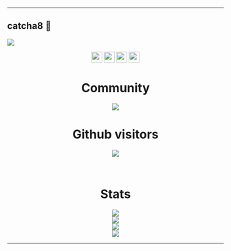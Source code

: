 <hr>

## catcha8 👋


<a align=center href="https://discord.com/invite/hktVzrff54"><img src="https://readme-typing-svg.herokuapp.com?font=Courrier&size=25&duration=2500&pause=1000&color=000000&background=FFFFFFFF&height=40&lines=discord.gg%2FhktVzrff54;twitch.tv%2Fcatcha800;Youtube%3A+catcha80;Star+my+content+%3C3"/></a>

<div align=center>
<a href="https://discord.com/invite/hktVzrff54"><img src="https://img.shields.io/badge/discord-blue.svg?&style=for-the-badge&logo=discord&logoColor=white" height=25></a>
<a href="https://twitch.tv/catcha800"><img src="https://img.shields.io/badge/twitch-violet.svg?&style=for-the-badge&logo=twitch&logoColor=white" height=25></a> 
<a href="https://tiktok.com/@nsl.v2"><img src="https://img.shields.io/badge/tiktok-black.svg?&style=for-the-badge&logo=tiktok&logoColor=white" height=25></a>
<a href="https://youTube.com/channel/UCoNVWCMYp8Fs50wPeefw_7A"><img src="https://img.shields.io/badge/-YouTube-red?&style=for-the-badge&logo=youtube&logoColor=white" height=25></a>
</div>
  
<h1 align=center><b>Community</b></h1>

<p align=center><img src="https://img.shields.io/discord/1131126610502897764.svg?label=Discord&logo=Discord&colorB=7289da&style=for-the-badge" style="max-width: 100%;"></p>

<h1 align=center><b>Github visitors</b></h1>
<p align=center><img src="https://profile-counter.glitch.me/catcha8/count.svg"></p><br>
<!--<img src="https://komarev.com/ghpvc/?username=catcha8"><br>-->
  
<div align=center>
<h1 align=center><b>Stats</b></h1>
<img src="https://github-readme-stats.vercel.app/api/top-langs/?username=catcha8&theme=blue-green"><br>
<img src="https://github-readme-stats.vercel.app/api?username=catcha8&&show_icons=true&title_color=ffffff&icon_color=bb2acf&text_color=daf7dc&bg_color=151515"><br>
<img src="http://github-readme-streak-stats.herokuapp.com?user=catcha8&theme=dark&date_format=j%20M%5B%20Y%5D&currStreakNum=EEFCFF&background=000000&stroke=0105DD&border=FFFFFF&ring=0A0DDD&fire=FFFFFF&sideNums=A781DD&currStreakLabel=50D2DD&sideLabels=5983DD&dates=FFFFFF"><br>
<img src="https://github-profile-trophy.vercel.app/?username=catcha8&row=1"><br>
</div>

<hr>

